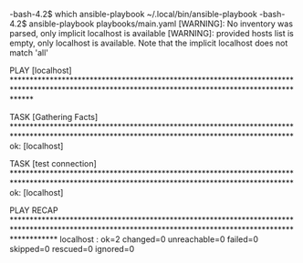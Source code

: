 -bash-4.2$ which ansible-playbook
~/.local/bin/ansible-playbook
-bash-4.2$ ansible-playbook playbooks/main.yaml
[WARNING]: No inventory was parsed, only implicit localhost is available
[WARNING]: provided hosts list is empty, only localhost is available. Note that the implicit localhost does not match 'all'

PLAY [localhost] ****************************************************************************************************************************************************

TASK [Gathering Facts] **********************************************************************************************************************************************
ok: [localhost]

TASK [test connection] **********************************************************************************************************************************************
ok: [localhost]

PLAY RECAP **********************************************************************************************************************************************************
localhost                  : ok=2    changed=0    unreachable=0    failed=0    skipped=0    rescued=0    ignored=0



